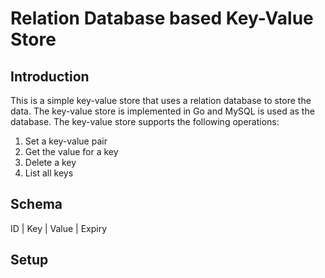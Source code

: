 # Relation Database based Key-Value Store

## Introduction
This is a simple key-value store that uses a relation database to store the data. The key-value store is implemented in Go and MySQL is used as the database. The key-value store supports the following operations:

1. Set a key-value pair
2. Get the value for a key
3. Delete a key
4. List all keys

## Schema

ID | Key | Value | Expiry


## Setup
